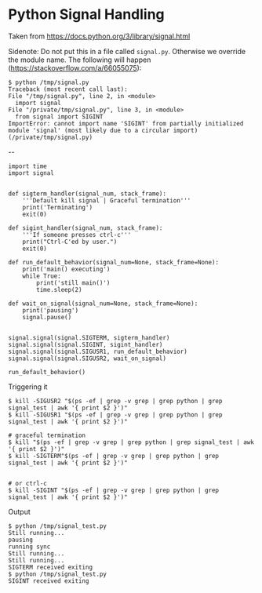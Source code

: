 # Python Signal Handling

Taken from <https://docs.python.org/3/library/signal.html>

Sidenote: Do not put this in a file called `signal.py`. Otherwise we override the module name.
The following will happen (<https://stackoverflow.com/a/66055075>):

```text
$ python /tmp/signal.py
Traceback (most recent call last):
File "/tmp/signal.py", line 2, in <module>
  import signal
File "/private/tmp/signal.py", line 3, in <module>
  from signal import SIGINT
ImportError: cannot import name 'SIGINT' from partially initialized module 'signal' (most likely due to a circular import) (/private/tmp/signal.py)
```

--

```text
import time
import signal


def sigterm_handler(signal_num, stack_frame):
    '''Default kill signal | Graceful termination'''
    print('Terminating')
    exit(0)

def sigint_handler(signal_num, stack_frame):
    '''If someone presses ctrl-c'''
    print("Ctrl-C'ed by user.")
    exit(0)

def run_default_behavior(signal_num=None, stack_frame=None):
    print('main() executing')
    while True:
        print('still main()')
        time.sleep(2)

def wait_on_signal(signal_num=None, stack_frame=None):
    print('pausing')
    signal.pause()


signal.signal(signal.SIGTERM, sigterm_handler)
signal.signal(signal.SIGINT, sigint_handler)
signal.signal(signal.SIGUSR1, run_default_behavior)
signal.signal(signal.SIGUSR2, wait_on_signal)

run_default_behavior()
```


Triggering it

```text
$ kill -SIGUSR2 "$(ps -ef | grep -v grep | grep python | grep signal_test | awk '{ print $2 }')"
$ kill -SIGUSR1 "$(ps -ef | grep -v grep | grep python | grep signal_test | awk '{ print $2 }')"

# graceful termination
$ kill "$(ps -ef | grep -v grep | grep python | grep signal_test | awk '{ print $2 }')" 
$ kill -SIGTERM"$(ps -ef | grep -v grep | grep python | grep signal_test | awk '{ print $2 }')" 


# or ctrl-c
$ kill -SIGINT "$(ps -ef | grep -v grep | grep python | grep signal_test | awk '{ print $2 }')" 
```


Output

```text
$ python /tmp/signal_test.py
Still running...
pausing
running sync
Still running...
Still running...
SIGTERM received exiting
$ python /tmp/signal_test.py
SIGINT received exiting
```
